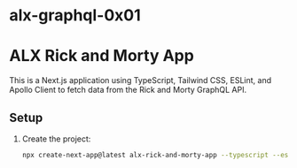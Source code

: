 # alx-graphql-0x01
# ALX Rick and Morty App

This is a Next.js application using TypeScript, Tailwind CSS, ESLint, and Apollo Client to fetch data from the Rick and Morty GraphQL API.

## Setup
1. Create the project:
   ```bash
   npx create-next-app@latest alx-rick-and-morty-app --typescript --eslint --tailwind
